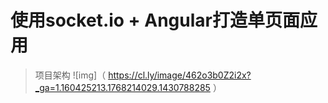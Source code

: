 # 使用socket.io + Angular打造单页面应用
>项目架构
![img]（ https://cl.ly/image/462o3b0Z2i2x?_ga=1.160425213.1768214029.1430788285 ）
